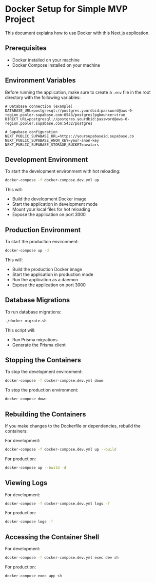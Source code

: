# Docker Setup for Simple MVP Project

This document explains how to use Docker with this Next.js application.

## Prerequisites

- Docker installed on your machine
- Docker Compose installed on your machine

## Environment Variables

Before running the application, make sure to create a `.env` file in the root directory with the following variables:

```
# Database connection (example)
DATABASE_URL=postgresql://postgres.yourdbid:password@aws-0-region.pooler.supabase.com:6543/postgres?pgbouncer=true
DIRECT_URL=postgresql://postgres.yourdbid:password@aws-0-region.pooler.supabase.com:5432/postgres

# Supabase configuration
NEXT_PUBLIC_SUPABASE_URL=https://yoursupabaseid.supabase.co
NEXT_PUBLIC_SUPABASE_ANON_KEY=your-anon-key
NEXT_PUBLIC_SUPABASE_STORAGE_BUCKET=avatars
```

## Development Environment

To start the development environment with hot reloading:

```bash
docker-compose -f docker-compose.dev.yml up
```

This will:

- Build the development Docker image
- Start the application in development mode
- Mount your local files for hot reloading
- Expose the application on port 3000

## Production Environment

To start the production environment:

```bash
docker-compose up -d
```

This will:

- Build the production Docker image
- Start the application in production mode
- Run the application as a daemon
- Expose the application on port 3000

## Database Migrations

To run database migrations:

```bash
./docker-migrate.sh
```

This script will:

- Run Prisma migrations
- Generate the Prisma client

## Stopping the Containers

To stop the development environment:

```bash
docker-compose -f docker-compose.dev.yml down
```

To stop the production environment:

```bash
docker-compose down
```

## Rebuilding the Containers

If you make changes to the Dockerfile or dependencies, rebuild the containers:

For development:

```bash
docker-compose -f docker-compose.dev.yml up --build
```

For production:

```bash
docker-compose up --build -d
```

## Viewing Logs

For development:

```bash
docker-compose -f docker-compose.dev.yml logs -f
```

For production:

```bash
docker-compose logs -f
```

## Accessing the Container Shell

For development:

```bash
docker-compose -f docker-compose.dev.yml exec dev sh
```

For production:

```bash
docker-compose exec app sh
```
